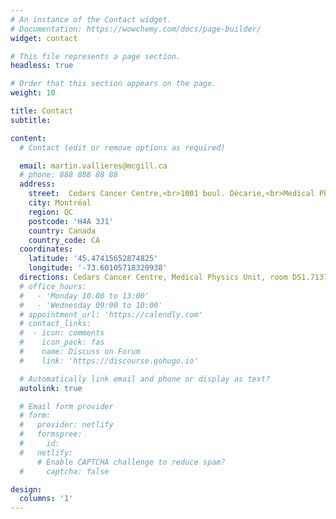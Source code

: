 ```yaml
---
# An instance of the Contact widget.
# Documentation: https://wowchemy.com/docs/page-builder/
widget: contact

# This file represents a page section.
headless: true

# Order that this section appears on the page.
weight: 10

title: Contact
subtitle:

content:
  # Contact (edit or remove options as required)

  email: martin.vallieres@mcgill.ca
  # phone: 888 888 88 88
  address:
    street:  Cedars Cancer Centre,<br>1001 boul. Décarie,<br>Medical Physics Unit, room DS1.7137,
    city: Montréal
    region: QC
    postcode: 'H4A 3J1'
    country: Canada
    country_code: CA
  coordinates:
    latitude: '45.47415652874825'
    longitude: '-73.60105718320938'
  directions: Cedars Cancer Centre, Medical Physics Unit, room DS1.7137
  # office_hours:
  #   - 'Monday 10:00 to 13:00'
  #   - 'Wednesday 09:00 to 10:00'
  # appointment_url: 'https://calendly.com'
  # contact_links:
  #  - icon: comments
  #    icon_pack: fas
  #    name: Discuss on Forum
  #    link: 'https://discourse.gohugo.io'

  # Automatically link email and phone or display as text?
  autolink: true

  # Email form provider
  # form:
  #   provider: netlify
  #   formspree:
  #     id:
  #   netlify:
      # Enable CAPTCHA challenge to reduce spam?
  #     captcha: false

design:
  columns: '1'
---
```


